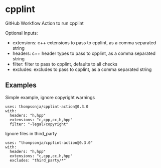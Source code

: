 # cpplint

GitHub Workflow Action to run cpplint

Optional Inputs:
* extensions: c++ extensions to pass to cpplint, as a comma separated string
* headers: c++ header types to pass to cpplint, as a comma separated string
* filter: filter to pass to cpplint, defaults to all checks
* excludes: excludes to pass to cpplint, as a comma separated string

## Examples

Simple example, ignore copyright warnings

```ylm
uses: thompsonja/cpplint-action@0.3.0
with:
  headers: "h,hpp"
  extensions: "c,cpp,cc,h,hpp"
  filter: "-legal/copyright"
```

Ignore files in third\_party

```ylm
uses: "thompsonja/cpplint-action@0.3.0"
with:
  headers: "h,hpp"
  extensions: "c,cpp,cc,h,hpp"
  excludes: "third_party/*"
```
